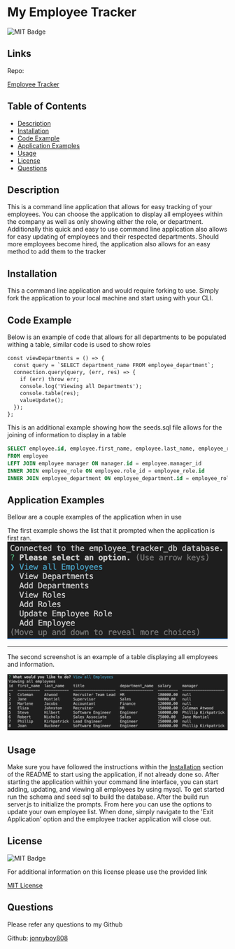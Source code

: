 # My Employee Tracker


![MIT Badge](https://img.shields.io/badge/license-MIT-green)

## Links

Repo:

[Employee Tracker](https://github.com/jonnyboy808/my-employee-tracker)

## Table of Contents

* [Description](#description)
* [Installation](#installation)
* [Code Example](#code-example)
* [Application Examples](#application-examples)
* [Usage](#usage)
* [License](#license)
* [Questions](#questions)



## Description
This is a command line application that allows for easy tracking of your employees. You can choose the application to display all employees within the company as well as only showing either the role, or department. Additionally this quick and easy to use command line application also allows for easy updating of employees and their respected departments. Should more employees become hired, the application also allows for an easy method to add them to the tracker

## Installation
This a command line application and would require forking to use. Simply fork the application to your local machine and start using with your CLI.

## Code Example
Below is an example of code that allows for all departments to be populated withing a table, similar code is used to show roles
```JS
const viewDepartments = () => {
  const query = `SELECT department_name FROM employee_department`;
  connection.query(query, (err, res) => {
    if (err) throw err;
    console.log('Viewing all Departments');
    console.table(res);
    valueUpdate();
  });
};
```
This is an additional example showing how the seeds.sql file allows for the joining of information to display in a table
```sql
SELECT employee.id, employee.first_name, employee.last_name, employee_role.title, employee_department.department_name, employee_role.salary, CONCAT(manager.first_name, manager.last_name) AS manager
FROM employee 
LEFT JOIN employee manager ON manager.id = employee.manager_id
INNER JOIN employee_role ON employee.role_id = employee_role.id
INNER JOIN employee_department ON employee_department.id = employee_role.department_id;

```


## Application Examples
Bellow are a couple examples of the application when in use

The first example shows the list that it prompted when the application is first ran.
![List Example](./assets/images/list-example.png)

---

The second screenshot is an example of a table displaying all employees and information.

![Table Example](./assets/images/table-example.png)

## Usage
Make sure you have followed the instructions within the [Installation](#installation) section of the README to start using the application, if not already done so. After starting the application within your command line interface, you can start adding, updating, and viewing all employees by using mysql. To get started run the schema and seed sql to build the database. After the build run server.js to initialize the prompts. From here you can use the options to update your own employee list. When done, simply navigate to the 'Exit Application' option and the employee tracker application will close out.



## License
![MIT Badge](https://img.shields.io/badge/license-MIT-green)

For additional information on this license please use the provided link

[MIT License](https://choosealicense.com/licenses/mit/)

## Questions
Please refer any questions to my Github

Github: [jonnyboy808](https://github.com/jonnyboy808)


